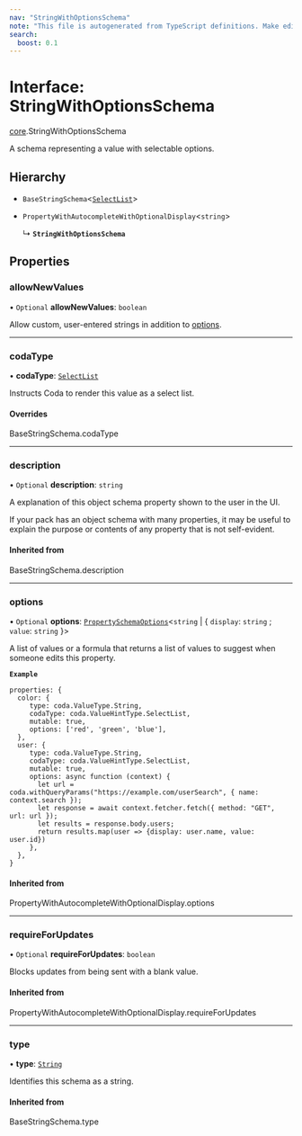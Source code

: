 ```yaml
---
nav: "StringWithOptionsSchema"
note: "This file is autogenerated from TypeScript definitions. Make edits to the comments in the TypeScript file and then run `make docs` to regenerate this file."
search:
  boost: 0.1
---
```

# Interface: StringWithOptionsSchema

[core](../modules/core.md).StringWithOptionsSchema

A schema representing a value with selectable options.

## Hierarchy

- `BaseStringSchema`<[`SelectList`](../enums/core.ValueHintType.md#selectlist)\>

- `PropertyWithAutocompleteWithOptionalDisplay`<`string`\>

  ↳ **`StringWithOptionsSchema`**

## Properties

### allowNewValues

• `Optional` **allowNewValues**: `boolean`

Allow custom, user-entered strings in addition to [options](core.PropertyWithOptions.md#options).

___

### codaType

• **codaType**: [`SelectList`](../enums/core.ValueHintType.md#selectlist)

Instructs Coda to render this value as a select list.

#### Overrides

BaseStringSchema.codaType

___

### description

• `Optional` **description**: `string`

A explanation of this object schema property shown to the user in the UI.

If your pack has an object schema with many properties, it may be useful to
explain the purpose or contents of any property that is not self-evident.

#### Inherited from

BaseStringSchema.description

___

### options

• `Optional` **options**: [`PropertySchemaOptions`](../types/core.PropertySchemaOptions.md)<`string` \| { `display`: `string` ; `value`: `string`  }\>

A list of values or a formula that returns a list of values to suggest when someone
edits this property.

**`Example`**

```
properties: {
  color: {
     type: coda.ValueType.String,
     codaType: coda.ValueHintType.SelectList,
     mutable: true,
     options: ['red', 'green', 'blue'],
  },
  user: {
     type: coda.ValueType.String,
     codaType: coda.ValueHintType.SelectList,
     mutable: true,
     options: async function (context) {
       let url = coda.withQueryParams("https://example.com/userSearch", { name: context.search });
       let response = await context.fetcher.fetch({ method: "GET", url: url });
       let results = response.body.users;
       return results.map(user => {display: user.name, value: user.id})
     },
  },
}
```

#### Inherited from

PropertyWithAutocompleteWithOptionalDisplay.options

___

### requireForUpdates

• `Optional` **requireForUpdates**: `boolean`

Blocks updates from being sent with a blank value.

#### Inherited from

PropertyWithAutocompleteWithOptionalDisplay.requireForUpdates

___

### type

• **type**: [`String`](../enums/core.ValueType.md#string)

Identifies this schema as a string.

#### Inherited from

BaseStringSchema.type
